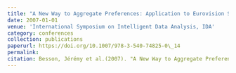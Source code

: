 ```yaml
---
title: "A New Way to Aggregate Preferences: Application to Eurovision Song Contests"
date: 2007-01-01
venue: 'International Symposium on Intelligent Data Analysis, IDA'
category: conferences
collection: publications
paperurl: https://doi.org/10.1007/978-3-540-74825-0\_14
permalink: 
citation: Besson, Jérémy et al.(2007). "A New Way to Aggregate Preferences: Application to Eurovision Song Contests". International Symposium on Intelligent Data Analysis, IDA.
---
```

